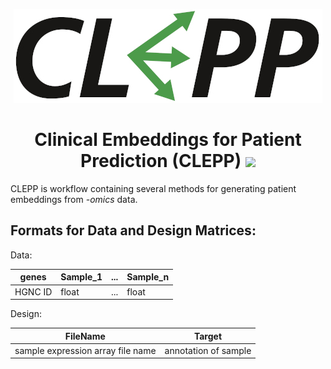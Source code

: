 <p align="center">
  <img src="docs/source/logo.jpg">
</p>

<h1 align="center">
  Clinical Embeddings for Patient Prediction (CLEPP)
  <img src="https://travis-ci.org/clepp/clepp.svg?branch=master" />
</h1>

CLEPP is workflow containing several methods for generating patient embeddings from *-omics* data.

Formats for Data and Design Matrices:
-------------------------------------
Data:

| genes | Sample_1 | ... | Sample_n |
| ----- | -------- | --- | -------- |
| HGNC ID | float | ... | float |

Design:

| FileName | Target |
| -------- | ------ |
| sample expression array file name | annotation of sample |
